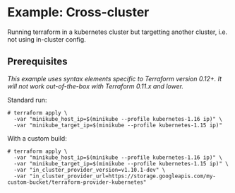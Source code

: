 # Example: Cross-cluster

Running terraform in a kubernetes cluster but targetting another cluster, i.e. not using in-cluster config.

## Prerequisites

*This example uses syntax elements specific to Terraform version 0.12+.
It will not work out-of-the-box with Terraform 0.11.x and lower.*


Standard run:

```
# terraform apply \
  -var "minikube_host_ip=$(minikube --profile kubernetes-1.16 ip)" \
  -var "minikube_target_ip=$(minikube --profile kubernetes-1.15 ip)"
```

With a custom build:

```
# terraform apply \
  -var "minikube_host_ip=$(minikube --profile kubernetes-1.16 ip)" \
  -var "minikube_target_ip=$(minikube --profile kubernetes-1.15 ip)" \
  -var "in_cluster_provider_version=v1.10.1-dev" \
  -var "in_cluster_provider_url=https://storage.googleapis.com/my-custom-bucket/terraform-provider-kubernetes"
```
